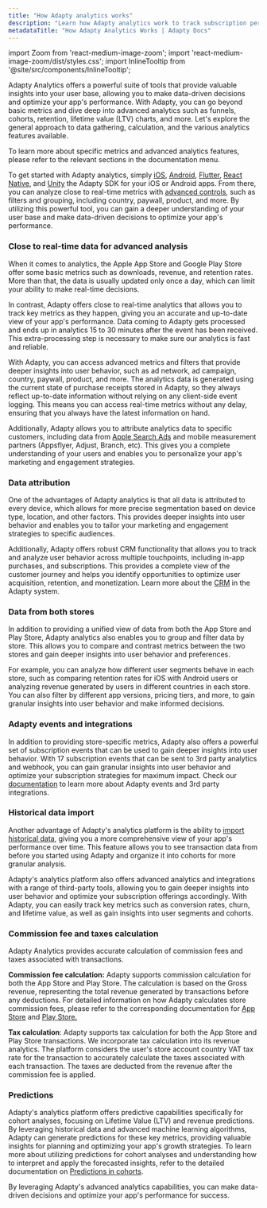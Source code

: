 ```yaml
---
title: "How Adapty analytics works"
description: "Learn how Adapty analytics work to track subscription performance efficiently."
metadataTitle: "How Adapty Analytics Works | Adapty Docs"
---
```


import Zoom from 'react-medium-image-zoom';
import 'react-medium-image-zoom/dist/styles.css';
import InlineTooltip from '@site/src/components/InlineTooltip';

Adapty Analytics offers a powerful suite of tools that provide valuable insights into your user base, allowing you to make data-driven decisions and optimize your app's performance. With Adapty, you can go beyond basic metrics and dive deep into advanced analytics such as funnels, cohorts, retention, lifetime value (LTV) charts, and more. Let's explore the general approach to data gathering, calculation, and the various analytics features available.

To learn more about specific metrics and advanced analytics features, please refer to the relevant sections in the documentation menu.

To get started with Adapty analytics, simply <InlineTooltip tooltip="install">[iOS](sdk-installation-ios), [Android](sdk-installation-android), [Flutter](sdk-installation-flutter), [React Native](sdk-installation-react-native), and [Unity](sdk-installation-unity)</InlineTooltip> the Adapty SDK for your iOS or Android apps. From there, you can analyze close to real-time metrics with [advanced controls](controls-filters-grouping-compare-proceeds), such as filters and grouping, including country, paywall, product, and more. By utilizing this powerful tool, you can gain a deeper understanding of your user base and make data-driven decisions to optimize your app's performance.

### Close to real-time data for advanced analysis

When it comes to analytics, the Apple App Store and Google Play Store offer some basic metrics such as downloads, revenue, and retention rates. More than that, the data is usually updated only once a day, which can limit your ability to make real-time decisions.

In contrast, Adapty offers close to real-time analytics that allows you to track key metrics as they happen, giving you an accurate and up-to-date view of your app's performance. Data coming to Adapty gets processed and ends up in analytics 15 to 30 minutes after the event has been received. This extra-processing step is necessary to make sure our analytics is fast and reliable.

With Adapty, you can access advanced metrics and filters that provide deeper insights into user behavior, such as ad network, ad campaign, country, paywall, product, and more. The analytics data is generated using the current state of purchase receipts stored in Adapty, so they always reflect up-to-date information without relying on any client-side event logging. This means you can access real-time metrics without any delay, ensuring that you always have the latest information on hand.

Additionally, Adapty allows you to attribute analytics data to specific customers, including data from [Apple Search Ads](apple-search-ads) and mobile measurement partners (Appsflyer, Adjust, Branch, etc). This gives you a complete understanding of your users and enables you to personalize your app's marketing and engagement strategies.

### Data attribution

One of the advantages of Adapty analytics is that all data is attributed to every device, which allows for more precise segmentation based on device type, location, and other factors. This provides deeper insights into user behavior and enables you to tailor your marketing and engagement strategies to specific audiences.

Additionally, Adapty offers robust CRM functionality that allows you to track and analyze user behavior across multiple touchpoints, including in-app purchases, and subscriptions. This provides a complete view of the customer journey and helps you identify opportunities to optimize user acquisition, retention, and monetization. Learn more about the [CRM](profiles-crm?_ga=2.76111573.1535148052.1683526474-1601936383.1676319293) in the Adapty system.

### Data from both stores

In addition to providing a unified view of data from both the  App Store and  Play Store, Adapty analytics also enables you to group and filter data by store. This allows you to compare and contrast metrics between the two stores and gain deeper insights into user behavior and preferences.

For example, you can analyze how different user segments behave in each store, such as comparing retention rates for iOS with Android users or analyzing revenue generated by users in different countries in each store. You can also filter by different app versions, pricing tiers, and more, to gain granular insights into user behavior and make informed decisions.

### Adapty events and integrations

In addition to providing store-specific metrics, Adapty also offers a powerful set of subscription events that can be used to gain deeper insights into user behavior. With 17 subscription events that can be sent to 3rd party analytics and webhook, you can gain granular insights into user behavior and optimize your subscription strategies for maximum impact. Check our [documentation](events) to learn more about Adapty events and 3rd party integrations.

### Historical data import

Another advantage of Adapty's analytics platform is the ability to [import historical data](importing-historical-data-to-adapty), giving you a more comprehensive view of your app's performance over time. This feature allows you to see transaction data from before you started using Adapty and organize it into cohorts for more granular analysis.

Adapty's analytics platform also offers advanced analytics and integrations with a range of third-party tools, allowing you to gain deeper insights into user behavior and optimize your subscription offerings accordingly. With Adapty, you can easily track key metrics such as conversion rates, churn, and lifetime value, as well as gain insights into user segments and cohorts.

### Commission fee and taxes calculation

Adapty Analytics provides accurate calculation of commission fees and taxes associated with transactions.

**Commission fee calculation:** Adapty supports commission calculation for both the App Store and Play Store. The calculation is based on the Gross revenue, representing the total revenue generated by transactions before any deductions. For detailed information on how Adapty calculates store commission fees, please refer to the corresponding documentation for [App Store](app-store-small-business-program) and [Play Store.](google-reduced-service-fee)

**Tax calculation**: Adapty supports tax calculation for both the App Store and Play Store transactions. We incorporate tax calculation into its revenue analytics. The platform considers the user's store account country VAT tax rate for the transaction to accurately calculate the taxes associated with each transaction.  The taxes are deducted from the revenue after the commission fee is applied.

### Predictions

Adapty's analytics platform offers predictive capabilities specifically for cohort analyses, focusing on Lifetime Value (LTV) and revenue predictions. By leveraging historical data and advanced machine learning algorithms, Adapty can generate predictions for these key metrics, providing valuable insights for planning and optimizing your app's growth strategies.  To learn more about utilizing predictions for cohort analyses and understanding how to interpret and apply the forecasted insights, refer to the detailed documentation on [Predictions in cohorts](predicted-ltv-and-revenue).

By leveraging Adapty's advanced analytics capabilities, you can make data-driven decisions and optimize your app's performance for success.